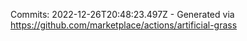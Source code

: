 Commits: 2022-12-26T20:48:23.497Z - Generated via https://github.com/marketplace/actions/artificial-grass
<br>
